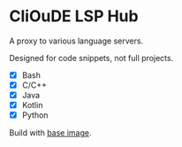 # CliOuDE LSP Hub

A proxy to various language servers.

Designed for code snippets, not full projects.

- [x] Bash
- [x] C/C++
- [x] Java
- [x] Kotlin
- [x] Python

Build with [base image](https://github.com/ccw630/CLIOUDE-runenv).